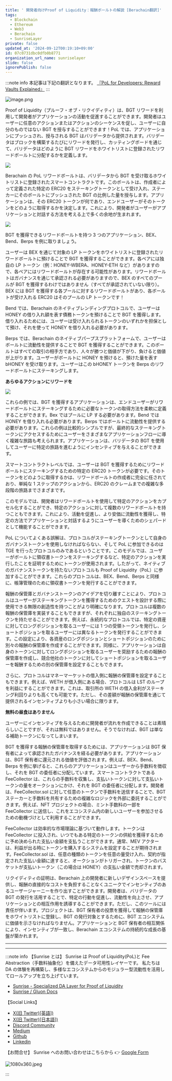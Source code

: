 ```yaml
---
title: ' 開発者向けProof of Liquidity：報酬ボールトの解説 [Berachain翻訳]'
tags:
  - Blockchain
  - Ethereum
  - Web3
  - Berachain
  - SunriseLayer
private: false
updated_at: '2024-09-12T00:19:10+09:00'
id: 07c0731dbc0dfb0b8771
organization_url_name: sunriselayer
slide: false
ignorePublish: false
---
```

:::note info
本記事は下記の翻訳となります。
[『PoL for Developers: Reward Vaults Explained』](https://blog.berachain.com/blog/reward-vaults-explained)
:::

![image.png](https://qiita-image-store.s3.ap-northeast-1.amazonaws.com/0/1926720/10c6081f-2ce9-ff4e-a8ee-8aaae3489edc.png)

Proof of Liquidity（プルーフ・オブ・リクイディティ）は、BGT リワードを利用して開発者がアプリケーションの活動を促進することができます。開発者はユーザーに任意のアクションまたはアクションのシーケンスを促し、ユーザーに自分のものではない BGT を授与することができます！PoL では、アプリケーションにプッシュされ、授与される BGT はバリデータから提供されます。バリデータはブロックを構築するたびにリワードを発行し、カッティングボードを通じて、バリデータはどのように BGT リワードをホワイトリストに登録されたリワードボールトに分配するかを定義します。

![](https://super-translator.inaridiy.workers.dev/assets/image/15d91a5a-9969-4627-ae7a-875b28fda7eb)

Berachain の PoL リワードボールトは、バリデータから BGT を受け取るホワイトリストに登録されたスマートコントラクトです。このボールトは、作成者によって定義された特定の ERC20 をステーキングトークンとして受け入れ、ステーカーにそのボールトにプッシュされた BGT の比例した量を授与します。アプリケーションは、その ERC20 トークンが何であり、エンドユーザーがそのトークンをどのように取得するかを決定します。これにより、開発者がユーザーがアプリケーションと対話する方法を考える上で多くの余地が生まれます。

![](https://super-translator.inaridiy.workers.dev/assets/image/cacd7ee0-5be5-4012-93df-1d80432fa9c7)

BGT を獲得できるリワードボールトを持つ 3 つのアプリケーション、BEX、Bend、Berps を例に取りましょう。

ユーザーは BEX を通じて対象の LP トークンをホワイトリストに登録されたリワードボールトに預けることで BGT を獲得することができます。各ペアには独自の LP トークン（例：HONEY-WBERA、HONEY-ETH など）がありますので、各ペアにはリワードボールトが存在する可能性があります。リワードボールトはガバナンスを通じて承認される必要がありますので、BEX のすべてのプールが BGT を獲得するわけではありません（すべてが承認されていない限り）。BEX には BGT を獲得する各プールに対するリワードボールトがあり、各ボールトが受け入れる ERC20 はそのプールの LP トークンです！

Bend では、Berachain のネイティブレンディングプロトコルで、ユーザーは HONEY の借り入れ額を表す債務トークンを預けることで BGT を獲得します。借り入れるためには、ユーザーは受け入れられるトークンのいずれかを担保として預け、それを使って HONEY を借り入れる必要があります。

Berps では、Berachain のネイティブパープスプラットフォームで、ユーザーはボールトに流動性を提供することで BGT を獲得することができます。このボールトはすべての取引の相手方であり、人々が勝つと価値が下がり、負けると価値が上がります。ユーザーがボールトに HONEY を預けると、預けた量を表す bHONEY を受け取ります。ユーザーはこの bHONEY トークンを Berps のリワードボールトにステーキングします。

**あらゆるアクションにリワードを**

![](https://super-translator.inaridiy.workers.dev/assets/image/931353fd-2500-45d2-be6c-c19f4deea546)

これらの例では、BGT を獲得するアプリケーションは、エンドユーザーがリワードボールトにステーキングするために必要なトークンの取得方法を柔軟に定義することができます。Bex ではプールに LP する必要があります。Bend では HONEY を借り入れる必要があります。Berps ではボールトに流動性を提供する必要があります。これらの例は比較的シンプルですが、最終的なステーキングトークンにアクセスするためにユーザーをさまざまなアプリケーションフローに導く複雑な旅路も考えられます。アプリケーションは、バリデータの BGT を使用してユーザーに特定の旅路を進むようにインセンティブを与えることができます。

スマートコントラクトレベルでは、ユーザーは BGT を獲得するためにリワードボールトにステーキングするための特定の ERC20 トークンが必要です。そのトークンをどのように取得するかは、リワードボールトの作成者に完全に任されており、単純な 1 ステップのアクションから、ERC20 のクレームまでの複雑な多段階の旅路までさまざまです。

このモデルでは、開発者はリワードボールトを使用して特定のアクションをカプセル化することができ、特定のアクションに対して複数のリワードボールトを持つこともできます。これにより、活動を促進し、より安価に流動性を獲得し、特定の方法でアプリケーションと対話するようにユーザーを導くためのシェパードとして機能することができます。

PoL についてよくある誤解は、プロトコルがステーキングトークンとして自身のガバナンストークンを使用しなければならない、そして PoL に参加できるのは TGE を行ったプロトコルのみであるということです。このモデルでは、ユーザーがボールトに領収書トークンをステーキングするなど、特定のアクションを実行したことを証明するためにトークンが使用されます。したがって、ネイティブのガバナンストークンを持たないプロトコルも Proof of Liquidity（PoL）に参加することができます。これらのプロトコルは、BEX、Bend、Berps と同様に、帳簿管理のために領収書トークンを発行することができます。

報酬の保管庫とガバナンストークンのアイデアを切り離すことにより、プロトコルはユーザーがステーキングトークンを獲得するためのクエストを設計する際に使用できる無限の創造性を持つことがより明確になります。プロトコルは複数の報酬の保管庫を実装することもできますが、それぞれに独自のステーキングトークンを持たせることができます。例えば、永続的なプロトコルでは、特定の資産に対してロングポジションを取るユーザーには 1 つの受領トークンを発行し、ショートポジションを取るユーザーには異なるトークンを発行することができます。この設定により、各資産のロングポジションとショートポジションのために別々の報酬の保管庫を作成することができます。同様に、アプリケーションは自身のトークンに対してロングポジションを取るユーザーを奨励するための報酬の保管庫を作成し、競合他社のトークンに対してショートポジションを取るユーザーを報酬するための別の保管庫を設定することもできます。

さらに、プロトコルはマネーマーケットの借入側に報酬の保管庫を設定することもできます。例えば、WETH が借入側にある場合、プロトコルは LST のループを利益にすることができます。これは、取引所の WETH の借入金利がステーキング利回りよりも高くても可能です。ただし、その差額が報酬の保管庫を通じて提供されるインセンティブよりも小さい場合に限ります。

**無料の昼食はありません**

ユーザーにインセンティブを与えるために開発者が流れを作成できることは素晴らしいことですが、それは無料ではありません。そうでなければ、BGT は単なる補助トークンになってしまいます。

BGT を獲得する報酬の保管庫を取得するためには、アプリケーションは BGT 保有者によって承認されたガバナンスを経る必要があります。アプリケーションは、BGT 保有者に還元される価値を評価されます。例えば、BEX、Bend、Berps を例に挙げると、これらのアプリケーションはユーザーから手数料を徴収し、それを BGT の委任者に分配しています。スマートコントラクトである FeeCollector は、これらの手数料を収集し、支払いトークンに対して支払いトークンの量をオークションにかけ、それを BGT の委任者に分配します。開発者は、FeeCollector.sol に対して任意のトークンで手数料を送信することで、BGT ステーカーと手数料を共有するための複雑なロジックを外部に委託することができます。例えば、NFT プロジェクトの場合、ミント手数料の一部を FeeCollector に送信し、これをエコシステム内の新しいユーザーを参加させるための動機づけとして利用することができます。

FeeCollector は効率的な市場理論に基づいて動作します。トークンは FeeCollector に投入され、いつでもある特定のトークンの供給を獲得するために予め決められた支払い金額を支払うことができます。通常、MEV アクターは、利益が出る時にトークンを購入するシステムを設定することが期待されます。FeeCollector.sol は、任意の種類のトークンを任意の量受け入れ、契約が指定された支払い金額に達すると、オークションがトリガーされ、トークンのバスケットが支払いトークン（この場合は HONEY）の支払い金額で売却されます。

リクイディティの証明は、Berachain 上の開発者に新しいデザインスペースを提供し、報酬の直接的なコストを負担することなくユニークでインセンティブのあるユーザージャーニーを作り出すことができます。開発者は、バリデータの BGT の発行を活用することで、特定の行動を促進し、流動性を向上させ、アプリケーションとの相互作用を誘導することができます。ただし、このツールには責任が伴います。プロジェクトは、BGT 保有者の投票を獲得して報酬の保管庫をホワイトリストに登録し、BGT の発行対象とするために、BGT エコシステムに価値を示さなければなりません。アプリケーションと BGT 保有者の相互関係により、インセンティブが一致し、Berachain エコシステムの持続的な成長の基盤が築かれます。

---

---

:::note info
【Sunrise とは】
Sunrise は Proof of Liquidity(PoL)と Fee Abstraction（手数料抽象化）を備えたデータ可用性レイヤーです。 私たちは DA の体験を再構築し、多様なエコシステムからのモジュラー型流動性を活用してロールアップを立ち上げています。

- [Sunrise - Specialized DA Layer for Proof of Liquidity](https://sunriselayer.io/)
- [Sunrise / Gluon Docs](https://docs.sunriselayer.io/)

【Social Links】

- [X(旧 Twitter)[英語])](https://twitter.com/SunriseLayer)
- [X(旧 Twitter)[日本語])](https://twitter.com/SunriseLayer)
- [Discord Community](https://discord.com/invite/sunrise)
- [Medium](https://sunriselayer.medium.com/)
- [Github](https://github.com/sunriselayer)
- [Linkedin](https://www.linkedin.com/company/sunriselayer)

【お問合せ】
Sunrise へのお問い合わせはこちらから 👉 [Google Form](https://forms.gle/h8RVahxRtXUvYwnv6)

![1080x360.jpeg](https://qiita-image-store.s3.ap-northeast-1.amazonaws.com/0/3839047/8971d83b-3331-4757-dc72-320d28618735.jpeg)

:::
